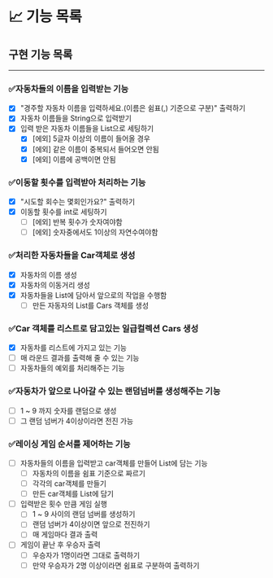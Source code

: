 # 📈 기능 목록

## 구현 기능 목록

---

### ✅자동차들의 이름을 입력받는 기능

+ [x] "경주할 자동차 이름을 입력하세요.(이름은 쉼표(,) 기준으로 구분)" 출력하기
+ [x] 자동차 이름들을 String으로 입력받기
+ [x] 입력 받은 자동차 이름들을 List<String>으로 세팅하기
    + [x] [에외] 5글자 이상의 이름이 들어올 경우
    + [x] [에외] 같은 이름이 중복되서 들어오면 안됨
    + [x] [에외] 이름에 공백이면 안됨

### ✅이동할 횟수를 입력받아 처리하는 기능

+ [x] "시도할 회수는 몇회인가요?" 출력하기
+ [x] 이동할 횟수를 int로 세팅하기
    + [ ] [에외] 반복 횟수가 숫자여야함
    + [ ] [에외] 숫자중에서도 1이상의 자연수여야함

### ✅처리한 자동차들을 Car객체로 생성

+ [x] 자동차의 이름 생성
+ [x] 자동차의 이동거리 생성
+ [x] 자동차들을 List에 담아서 앞으로의 작업을 수행함
    + [ ] 만든 자동자의 List를 Cars 객체를 생성

### ✅Car 객체를 리스트로 담고있는 일급컬렉션 Cars 생성

+ [x] 자동차를 리스트에 가지고 있는 기능
+ [ ] 매 라운드 결과를 출력해 줄 수 있는 기능
+ [ ] 자동차들의 예외를 처리해주는 기능

### ✅자동차가 앞으로 나아갈 수 있는 랜덤넘버를 생성해주는 기능

+ [ ] 1 ~ 9 까지 숫자를 랜덤으로 생성
+ [ ] 그 랜덤 넘버가 4이상이라면 전진 가능

### ✅레이싱 게임 순서를 제어하는 기능

+ [ ] 자동차들의 이름을 입력받고 car객체를 만들어 List에 담는 기능
    + [ ] 자동차의 이름을 쉼표 기준으로 짜르기
    + [ ] 각각의 car객체를 만들기
    + [ ] 만든 car객체를 List에 담기
+ [ ] 입력받은 횟수 만큼 게임 실행
    + [ ] 1 ~ 9 사이의 랜덤 넘버를 생성하기
    + [ ] 랜덤 넘버가 4이상이면 앞으로 전진하기
    + [ ] 매 게임마다 결과 출력
+ [ ] 게임이 끝난 후 우승자 출력
    + [ ] 우승자가 1명이라면 그대로 출력하기
    + [ ] 만약 우승자가 2명 이상이라면 쉼표로 구분하여 출력하기
